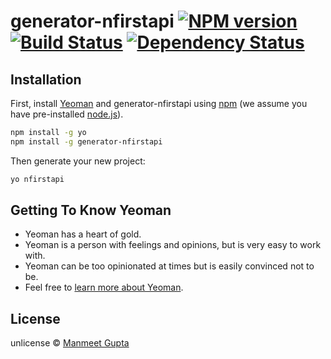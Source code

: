 # generator-nfirstapi [![NPM version][npm-image]][npm-url] [![Build Status][travis-image]][travis-url] [![Dependency Status][daviddm-image]][daviddm-url]
> 

## Installation

First, install [Yeoman](http://yeoman.io) and generator-nfirstapi using [npm](https://www.npmjs.com/) (we assume you have pre-installed [node.js](https://nodejs.org/)).

```bash
npm install -g yo
npm install -g generator-nfirstapi
```

Then generate your new project:

```bash
yo nfirstapi
```

## Getting To Know Yeoman

 * Yeoman has a heart of gold.
 * Yeoman is a person with feelings and opinions, but is very easy to work with.
 * Yeoman can be too opinionated at times but is easily convinced not to be.
 * Feel free to [learn more about Yeoman](http://yeoman.io/).

## License

unlicense © [Manmeet Gupta]()


[npm-image]: https://badge.fury.io/js/generator-nfirstapi.svg
[npm-url]: https://npmjs.org/package/generator-nfirstapi
[travis-image]: https://travis-ci.org//generator-nfirstapi.svg?branch=master
[travis-url]: https://travis-ci.org//generator-nfirstapi
[daviddm-image]: https://david-dm.org//generator-nfirstapi.svg?theme=shields.io
[daviddm-url]: https://david-dm.org//generator-nfirstapi
